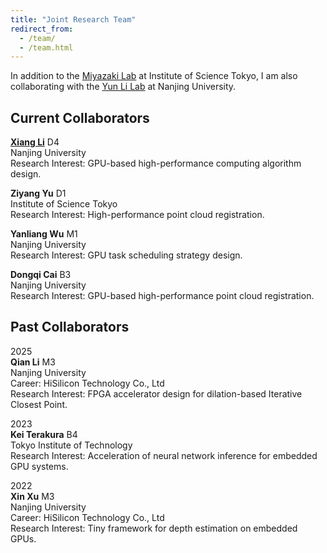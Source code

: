 ```yaml
---
title: "Joint Research Team"
redirect_from: 
  - /team/
  - /team.html
---
```


In addition to the [Miyazaki Lab](http://www.lsc.cs.titech.ac.jp/en/) at Institute of Science Tokyo, I am also
collaborating with the [Yun Li Lab](https://www.yunligroup.org/) at Nanjing University.

## Current Collaborators

**[Xiang Li](https://lixiang-lab.github.io/)**	D4<br />
Nanjing University<br />
Research Interest: GPU-based high-performance computing algorithm design.

**Ziyang Yu**    D1<br />
Institute of Science Tokyo<br />
Research Interest: High-performance point cloud registration. 

**Yanliang Wu**    M1<br />
Nanjing University<br />
Research Interest: GPU task scheduling strategy design. 

**Dongqi Cai**    B3<br />
Nanjing University<br />
Research Interest: GPU-based high-performance point cloud registration. 


## Past Collaborators

2025<br />
**Qian Li**    M3<br />
Nanjing University<br />
Career: HiSilicon Technology Co., Ltd<br />
Research Interest: FPGA accelerator design for dilation-based Iterative Closest Point.


2023<br />
**Kei Terakura**	B4<br />
Tokyo Institute of Technology<br />
Research Interest: Acceleration of neural network inference for embedded GPU systems.

2022<br />
**Xin Xu**	M3<br />
Nanjing University<br />
Career: HiSilicon Technology Co., Ltd<br />
Research Interest: Tiny framework for depth estimation on embedded GPUs. 

